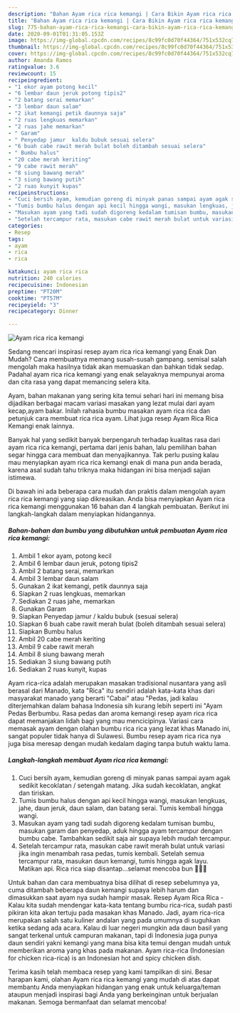 ```yaml
---
description: "Bahan Ayam rica rica kemangi | Cara Bikin Ayam rica rica kemangi Yang Bisa Manjain Lidah"
title: "Bahan Ayam rica rica kemangi | Cara Bikin Ayam rica rica kemangi Yang Bisa Manjain Lidah"
slug: 775-bahan-ayam-rica-rica-kemangi-cara-bikin-ayam-rica-rica-kemangi-yang-bisa-manjain-lidah
date: 2020-09-01T01:31:05.153Z
image: https://img-global.cpcdn.com/recipes/8c99fc0d70f44364/751x532cq70/ayam-rica-rica-kemangi-foto-resep-utama.jpg
thumbnail: https://img-global.cpcdn.com/recipes/8c99fc0d70f44364/751x532cq70/ayam-rica-rica-kemangi-foto-resep-utama.jpg
cover: https://img-global.cpcdn.com/recipes/8c99fc0d70f44364/751x532cq70/ayam-rica-rica-kemangi-foto-resep-utama.jpg
author: Amanda Ramos
ratingvalue: 3.6
reviewcount: 15
recipeingredient:
- "1 ekor ayam potong kecil"
- "6 lembar daun jeruk potong tipis2"
- "2 batang serai memarkan"
- "3 lembar daun salam"
- "2 ikat kemangi petik daunnya saja"
- "2 ruas lengkuas memarkan"
- "2 ruas jahe memarkan"
- " Garam"
- " Penyedap jamur  kaldu bubuk sesuai selera"
- "6 buah cabe rawit merah bulat boleh ditambah sesuai selera"
- " Bumbu halus"
- "20 cabe merah keriting"
- "9 cabe rawit merah"
- "8 siung bawang merah"
- "3 siung bawang putih"
- "2 ruas kunyit kupas"
recipeinstructions:
- "Cuci bersih ayam, kemudian goreng di minyak panas sampai ayam agak sedikit kecoklatan / setengah matang. Jika sudah kecoklatan, angkat dan tiriskan."
- "Tumis bumbu halus dengan api kecil hingga wangi, masukan lengkuas, jahe, daun jeruk, daun salam, dan batang serai. Tumis kembali hingga wangi."
- "Masukan ayam yang tadi sudah digoreng kedalam tumisan bumbu, masukan garam dan penyedap, aduk hingga ayam tercampur dengan bumbu cabe. Tambahkan sedikit saja air supaya lebih mudah tercampur."
- "Setelah tercampur rata, masukan cabe rawit merah bulat untuk variasi jika ingin menambah rasa pedas, tumis kembali. Setelah semua tercampur rata, masukan daun kemangi, tumis hingga agak layu. Matikan api. Rica rica siap disantap...selamat mencoba bun 🥰🥰🥰"
categories:
- Resep
tags:
- ayam
- rica
- rica

katakunci: ayam rica rica 
nutrition: 240 calories
recipecuisine: Indonesian
preptime: "PT20M"
cooktime: "PT57M"
recipeyield: "3"
recipecategory: Dinner

---
```



![Ayam rica rica kemangi](https://img-global.cpcdn.com/recipes/8c99fc0d70f44364/751x532cq70/ayam-rica-rica-kemangi-foto-resep-utama.jpg)

Sedang mencari inspirasi resep ayam rica rica kemangi yang Enak Dan Mudah? Cara membuatnya memang susah-susah gampang. semisal salah mengolah maka hasilnya tidak akan memuaskan dan bahkan tidak sedap. Padahal ayam rica rica kemangi yang enak selayaknya mempunyai aroma dan cita rasa yang dapat memancing selera kita.

Ayam, bahan makanan yang sering kita temui sehari hari ini memang bisa dijadikan berbagai macam variasi masakan yang lezat mulai dari ayam kecap,ayam bakar. Inilah rahasia bumbu masakan ayam rica rica dan petunjuk cara membuat rica rica ayam. Lihat juga resep Ayam Rica Rica Kemangi enak lainnya.

Banyak hal yang sedikit banyak berpengaruh terhadap kualitas rasa dari ayam rica rica kemangi, pertama dari jenis bahan, lalu pemilihan bahan segar hingga cara membuat dan menyajikannya. Tak perlu pusing kalau mau menyiapkan ayam rica rica kemangi enak di mana pun anda berada, karena asal sudah tahu triknya maka hidangan ini bisa menjadi sajian istimewa.


Di bawah ini ada beberapa cara mudah dan praktis dalam mengolah ayam rica rica kemangi yang siap dikreasikan. Anda bisa menyiapkan Ayam rica rica kemangi menggunakan 16 bahan dan 4 langkah pembuatan. Berikut ini langkah-langkah dalam menyiapkan hidangannya.

<!--inarticleads1-->

##### Bahan-bahan dan bumbu yang dibutuhkan untuk pembuatan Ayam rica rica kemangi:

1. Ambil 1 ekor ayam, potong kecil
1. Ambil 6 lembar daun jeruk, potong tipis2
1. Ambil 2 batang serai, memarkan
1. Ambil 3 lembar daun salam
1. Gunakan 2 ikat kemangi, petik daunnya saja
1. Siapkan 2 ruas lengkuas, memarkan
1. Sediakan 2 ruas jahe, memarkan
1. Gunakan  Garam
1. Siapkan  Penyedap jamur / kaldu bubuk (sesuai selera)
1. Siapkan 6 buah cabe rawit merah bulat (boleh ditambah sesuai selera)
1. Siapkan  Bumbu halus
1. Ambil 20 cabe merah keriting
1. Ambil 9 cabe rawit merah
1. Ambil 8 siung bawang merah
1. Sediakan 3 siung bawang putih
1. Sediakan 2 ruas kunyit, kupas


Ayam rica-rica adalah merupakan masakan tradisional nusantara yang asli berasal dari Manado, kata &#34;Rica&#34; itu sendiri adalah kata-kata khas dari masyarakat manado yang berarti &#34;Cabai&#34; atau &#34;Pedas, jadi kalau diterjemahkan dalam bahasa Indonesia sih kurang lebih seperti ini &#34;Ayam Pedas Berbumbu. Rasa pedas dan aroma kemangi resep ayam rica rica dapat memanjakan lidah bagi yang mau mencicipinya. Variasi cara memasak ayam dengan olahan bumbu rica rica yang lezat khas Manado ini, sangat populer tidak hanya di Sulawesi. Bumbu resep ayam rica rica nya juga bisa meresap dengan mudah kedalam daging tanpa butuh waktu lama. 

<!--inarticleads2-->

##### Langkah-langkah membuat Ayam rica rica kemangi:

1. Cuci bersih ayam, kemudian goreng di minyak panas sampai ayam agak sedikit kecoklatan / setengah matang. Jika sudah kecoklatan, angkat dan tiriskan.
1. Tumis bumbu halus dengan api kecil hingga wangi, masukan lengkuas, jahe, daun jeruk, daun salam, dan batang serai. Tumis kembali hingga wangi.
1. Masukan ayam yang tadi sudah digoreng kedalam tumisan bumbu, masukan garam dan penyedap, aduk hingga ayam tercampur dengan bumbu cabe. Tambahkan sedikit saja air supaya lebih mudah tercampur.
1. Setelah tercampur rata, masukan cabe rawit merah bulat untuk variasi jika ingin menambah rasa pedas, tumis kembali. Setelah semua tercampur rata, masukan daun kemangi, tumis hingga agak layu. Matikan api. Rica rica siap disantap...selamat mencoba bun 🥰🥰🥰


Untuk bahan dan cara membuatnya bisa dilihat di resep sebelumnya ya, cuma ditambah beberapa daun kemangi supaya lebih harum dan dimasukkan saat ayam nya sudah hampir masak. Resep Ayam Rica Rica - Kalau kita sudah mendengar kata-kata tentang bumbu rica-rica, sudah pasti pikiran kita akan tertuju pada masakan khas Manado. Jadi, ayam rica-rica merupakan salah satu kuliner andalan yang pada umumnya di suguhkan ketika sedang ada acara. Kalau di luar negeri mungkin ada daun basil yang sangat terkenal untuk campuran makanan, tapi di Indonesia juga punya daun sendiri yakni kemangi yang mana bisa kita temui dengan mudah untuk memberikan aroma yang khas pada makanan. Ayam rica-rica (Indonesian for chicken rica-rica) is an Indonesian hot and spicy chicken dish. 

Terima kasih telah membaca resep yang kami tampilkan di sini. Besar harapan kami, olahan Ayam rica rica kemangi yang mudah di atas dapat membantu Anda menyiapkan hidangan yang enak untuk keluarga/teman ataupun menjadi inspirasi bagi Anda yang berkeinginan untuk berjualan makanan. Semoga bermanfaat dan selamat mencoba!
